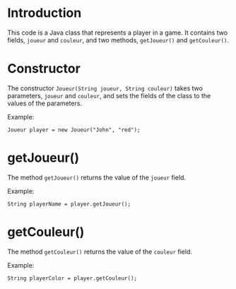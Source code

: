 

# Introduction
This code is a Java class that represents a player in a game. It contains two fields, `joueur` and `couleur`, and two methods, `getJoueur()` and `getCouleur()`.

# Constructor
The constructor `Joueur(String joueur, String couleur)` takes two parameters, `joueur` and `couleur`, and sets the fields of the class to the values of the parameters.

Example:
```
Joueur player = new Joueur("John", "red");
```

# getJoueur()
The method `getJoueur()` returns the value of the `joueur` field.

Example:
```
String playerName = player.getJoueur();
```

# getCouleur()
The method `getCouleur()` returns the value of the `couleur` field.

Example:
```
String playerColor = player.getCouleur();
```